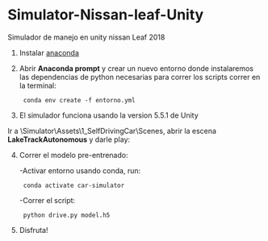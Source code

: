# Simulator-Nissan-leaf-Unity
Simulador de manejo en unity nissan Leaf 2018

1. Instalar [anaconda](https://anaconda.org)
2. Abrir **Anaconda prompt** y crear un nuevo entorno donde instalaremos las dependencias de python necesarias para correr los scripts
    correr en la terminal:
    
        conda env create -f entorno.yml
          
3. El simulador funciona usando la version 5.5.1 de Unity

Ir a \Simulator\Assets\1_SelfDrivingCar\Scenes, abrir la escena **LakeTrackAutonomous** y darle play:

4. Correr el modelo pre-entrenado:

   -Activar entorno usando conda, run: 
   
        conda activate car-simulator
          
   -Correr el script:
   
        python drive.py model.h5 
        
5. Disfruta!
